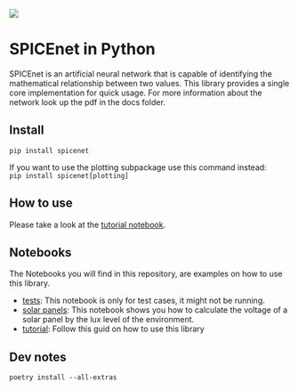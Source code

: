 ![](media/spice-net-logo-green-ai.png)

# SPICEnet in Python
SPICEnet is an artificial neural network that is capable of identifying the mathematical relationship between two values. This library provides a single core implementation for quick usage.
For more information about the network look up the pdf in the docs folder.

## Install
```pip install spicenet```

If you want to use the plotting subpackage use this command instead:\
```pip install spicenet[plotting]```

## How to use
Please take a look at the [tutorial notebook](/notebooks/spice_net_tutorial.ipynb).


## Notebooks
The Notebooks you will find in this repository, are examples on how to use this library.

- [tests](/notebooks/tests.ipynb): This notebook is only for test cases, it might not be running. 
- [solar panels](/notebooks/solar_panel_example.ipynb): This notebook shows you how to calculate the voltage of a solar panel by the lux level of the environment.
- [tutorial](/notebooks/spice_net_tutorial.ipynb): Follow this guid on how to use this library

## Dev notes
```poetry install --all-extras```